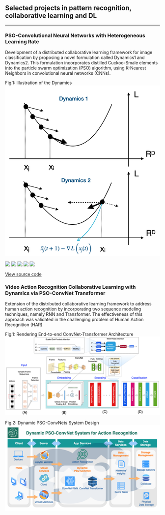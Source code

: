 ## Selected projects in pattern recognition, collaborative learning and DL

---

### PSO-Convolutional Neural Networks with Heterogeneous Learning Rate

Development of a distributed collaborative learning framework for image classification by proposing a novel formulation called Dynamics1 and Dynamics2. This formulation incorporates distilled Cuckoo-Smale elements into the particle swarm optimization (PSO) algorithm, using K-Nearest Neighbors in convolutional neural networks (CNNs).

Fig.1: Illustration of the Dynamics
<img src="img/dynamics.png?raw=true"/>

[![](https://img.shields.io/badge/Python-white?logo=Python)](#) [![](https://img.shields.io/badge/Jupyter-white?logo=Jupyter)](#) [![](https://img.shields.io/badge/PyTorch-white?logo=pytorch)](#) [![](https://img.shields.io/badge/Twitter-white?logo=Twitter)](#) [![](https://img.shields.io/badge/HuggingFace_Transformers-white?logo=huggingface)](#)

[View source code](https://github.com/leonlha/PSO-ConvNet-Dynamics)

### Video Action Recognition Collaborative Learning with Dynamics via PSO-ConvNet Transformer

Extension of the distributed collaborative learning framework to address human action recognition by incorporating two sequence modeling techniques, namely RNN and Transformer. The effectiveness of this approach was validated in the challenging problem of Human Action Recognition (HAR)

Fig.1: Rendering End-to-end ConvNet-Transformer Architecture
<img src="img/e2e_cnn_transformer.png?raw=true"/>

Fig.2: Dynamic PSO-ConvNets System Design
<img src="img/dynamic_system.png?raw=true"/>

